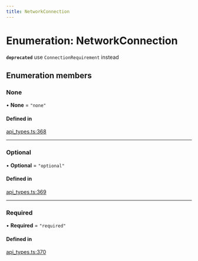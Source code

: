 ```yaml
---
title: NetworkConnection
---
```

# Enumeration: NetworkConnection

**`deprecated`** use `ConnectionRequirement` instead

## Enumeration members

### None

• **None** = `"none"`

#### Defined in

[api_types.ts:368](https://github.com/coda/packs-sdk/blob/main/api_types.ts#L368)

___

### Optional

• **Optional** = `"optional"`

#### Defined in

[api_types.ts:369](https://github.com/coda/packs-sdk/blob/main/api_types.ts#L369)

___

### Required

• **Required** = `"required"`

#### Defined in

[api_types.ts:370](https://github.com/coda/packs-sdk/blob/main/api_types.ts#L370)
